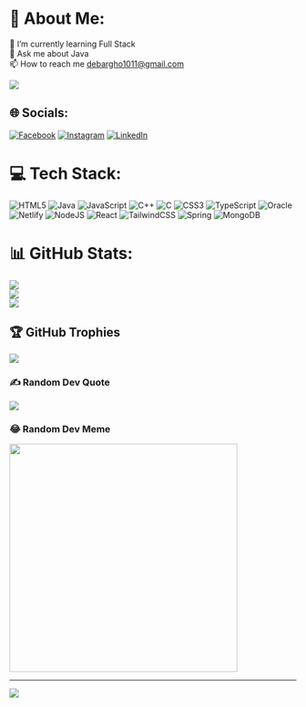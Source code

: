 # 💫 About Me:
🌱 I’m currently learning Full Stack<br>💬 Ask me about Java<br>📫 How to reach me debargho1011@gmail.com

![](https://media.giphy.com/media/v1.Y2lkPTc5MGI3NjExM3J3eG9xNnp1cTQwdXV2Ymd3Y3hyamFlMWxlZncyb3c5OXZuazR6aiZlcD12MV9pbnRlcm5hbF9naWZfYnlfaWQmY3Q9Zw/wvQIqJyNBOCjK/giphy.gif)


## 🌐 Socials:
[![Facebook](https://img.shields.io/badge/Facebook-%231877F2.svg?logo=Facebook&logoColor=white)](https://facebook.com/DebarghoMajumdar) [![Instagram](https://img.shields.io/badge/Instagram-%23E4405F.svg?logo=Instagram&logoColor=white)](https://instagram.com/_debargho__) [![LinkedIn](https://img.shields.io/badge/LinkedIn-%230077B5.svg?logo=linkedin&logoColor=white)](https://linkedin.com/in/majumdar-debargho-415a42187) 

# 💻 Tech Stack:
![HTML5](https://img.shields.io/badge/html5-%23E34F26.svg?style=plastic&logo=html5&logoColor=white) ![Java](https://img.shields.io/badge/java-%23ED8B00.svg?style=plastic&logo=openjdk&logoColor=white) ![JavaScript](https://img.shields.io/badge/javascript-%23323330.svg?style=plastic&logo=javascript&logoColor=%23F7DF1E) ![C++](https://img.shields.io/badge/c++-%2300599C.svg?style=plastic&logo=c%2B%2B&logoColor=white) ![C](https://img.shields.io/badge/c-%2300599C.svg?style=plastic&logo=c&logoColor=white) ![CSS3](https://img.shields.io/badge/css3-%231572B6.svg?style=plastic&logo=css3&logoColor=white) ![TypeScript](https://img.shields.io/badge/typescript-%23007ACC.svg?style=plastic&logo=typescript&logoColor=white) ![Oracle](https://img.shields.io/badge/Oracle-F80000?style=plastic&logo=oracle&logoColor=white) ![Netlify](https://img.shields.io/badge/netlify-%23000000.svg?style=plastic&logo=netlify&logoColor=#00C7B7) ![NodeJS](https://img.shields.io/badge/node.js-6DA55F?style=plastic&logo=node.js&logoColor=white) ![React](https://img.shields.io/badge/react-%2320232a.svg?style=plastic&logo=react&logoColor=%2361DAFB) ![TailwindCSS](https://img.shields.io/badge/tailwindcss-%2338B2AC.svg?style=plastic&logo=tailwind-css&logoColor=white) ![Spring](https://img.shields.io/badge/spring-%236DB33F.svg?style=plastic&logo=spring&logoColor=white) ![MongoDB](https://img.shields.io/badge/MongoDB-%234ea94b.svg?style=plastic&logo=mongodb&logoColor=white)
# 📊 GitHub Stats:
![](https://github-readme-stats.vercel.app/api?username=deb1011&theme=react&hide_border=false&include_all_commits=true&count_private=false)<br/>
![](https://github-readme-streak-stats.herokuapp.com/?user=deb1011&theme=react&hide_border=false)<br/>
![](https://github-readme-stats.vercel.app/api/top-langs/?username=deb1011&theme=react&hide_border=false&include_all_commits=true&count_private=false&layout=compact)

## 🏆 GitHub Trophies
![](https://github-profile-trophy.vercel.app/?username=deb1011&theme=darkhub&no-frame=true&no-bg=false&margin-w=4)

### ✍️ Random Dev Quote
![](https://quotes-github-readme.vercel.app/api?type=horizontal&theme=radical)

### 😂 Random Dev Meme
<img src='https://randommeme-five.vercel.app/' style="height: 400px;"/>

---
[![](https://visitcount.itsvg.in/api?id=deb1011&icon=0&color=0)](https://visitcount.itsvg.in)

<!-- Proudly created with GPRM ( https://gprm.itsvg.in ) -->
